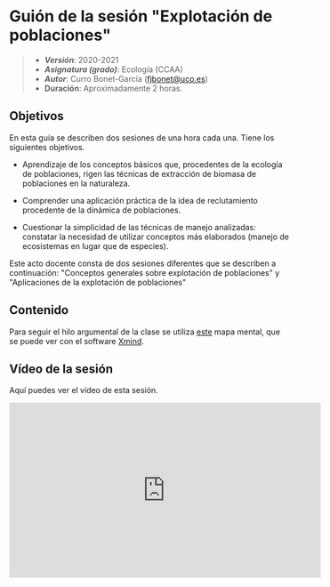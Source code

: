 # Guión de la sesión "Explotación de poblaciones"


> + **_Versión_**: 2020-2021
> + **_Asignatura (grado)_**: Ecología (CCAA)
> + **_Autor_**: Curro Bonet-García (fjbonet@uco.es)
> + **Duración**: Aproximadamente 2 horas.



## Objetivos 

En esta guía se describen dos sesiones de una hora cada una. Tiene los siguientes objetivos. 

 + Aprendizaje de los conceptos básicos que, procedentes de la ecología de poblaciones, rigen las técnicas de extracción de biomasa de poblaciones en la naturaleza. 

 + Comprender una aplicación práctica de la idea de reclutamiento procedente de la dinámica de poblaciones.

 + Cuestionar la simplicidad de las técnicas de manejo analizadas: constatar la necesidad de utilizar conceptos más elaborados (manejo de ecosistemas en lugar que de especies).

   

Este acto docente consta de dos sesiones diferentes que se describen a continuación: "Conceptos generales sobre explotación de poblaciones" y "Aplicaciones de la explotación de poblaciones"



## Contenido

Para seguir el hilo argumental de la clase se utiliza [este](https://github.com/aprendiendo-cosas/Te_poblaciones_explotacion_ecologia_ccaa/raw/main/presentacion/explotacion_poblaciones.xmind) mapa mental, que se puede ver con el software [Xmind](https://www.xmind.net/). 




## Vídeo de la sesión

Aquí puedes ver el vídeo de esta sesión.

<iframe width="560" height="315" src="https://www.youtube.com/embed/NdodJ5ir4k4" title="YouTube video player" frameborder="0" allow="accelerometer; autoplay; clipboard-write; encrypted-media; gyroscope; picture-in-picture" allowfullscreen></iframe>



